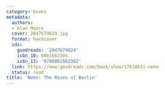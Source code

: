 ```yaml
---
category: books
metadata:
  authors:
  - Alan Moore
  cover: 2047679824.jpg
  format: hardcover
  ids:
    goodreads: '2047679824'
    isbn_10: 086166230X
    isbn_13: '9780861662302'
  link: https://www.goodreads.com/book/show/17618631-nemo
  status: read
title: 'Nemo: The Roses of Berlin'
---
```


